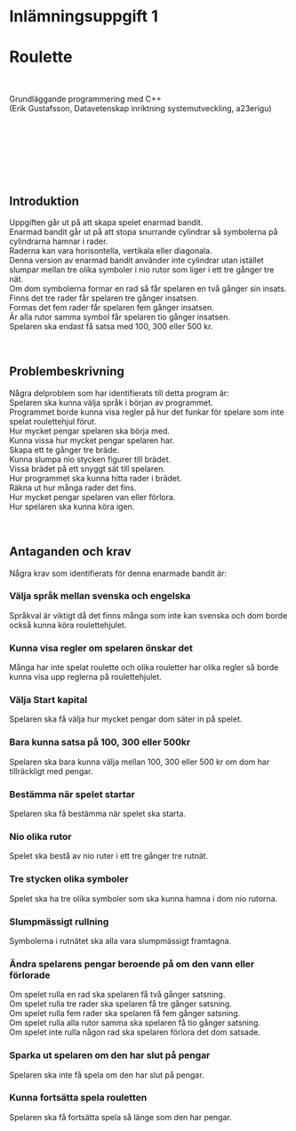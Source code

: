 # Inlämningsuppgift 1
# Roulette

<br>

Grundläggande programmering med C++  
(Erik Gustafsson, Datavetenskap inriktning systemutveckling, a23erigu)

<br>
<br>
<br>
<br>
<br>
<br>

## Introduktion

Uppgiften går ut på att skapa spelet enarmad bandit.  
Enarmad bandit går ut på att stopa snurrande cylindrar så symbolerna på cylindrarna hamnar i rader.  
Raderna kan vara horisontella, vertikala eller diagonala.  
Denna version av enarmad bandit använder inte cylindrar utan istället slumpar mellan tre olika symboler i nio rutor som liger i ett tre gånger tre nät.  
Om dom symbolerna formar en rad så får spelaren en två gånger sin insats.  
Finns det tre rader får spelaren tre gånger insatsen.  
Formas det fem rader får spelaren fem gånger insatsen.  
Är alla rutor samma symbol får spelaren tio gånger insatsen.  
Spelaren ska endast få satsa med 100, 300 eller 500 kr. 

<br>

## Problembeskrivning

Några delproblem som har identifierats till detta program är:   
Spelaren ska kunna välja språk i början av programmet.  
Programmet borde kunna visa regler på hur det funkar för spelare som inte spelat roulettehjul förut.  
Hur mycket pengar spelaren ska börja med.  
Kunna vissa hur mycket pengar spelaren har.   
Skapa ett te gånger tre bräde.  
Kunna slumpa nio stycken figurer till brädet.  
Vissa brädet på ett snyggt sät till spelaren.  
Hur programmet ska kunna hitta rader i brädet.  
Räkna ut hur många rader det fins.  
Hur mycket pengar spelaren van eller förlora.  
Hur spelaren ska kunna köra igen.

<br>

## Antaganden och krav

Några krav som identifierats för denna enarmade bandit är:  

### Välja språk mellan svenska och engelska
Språkval är viktigt då det finns många som inte kan svenska och dom borde också kunna köra roulettehjulet.

### Kunna visa regler om spelaren önskar det
Många har inte spelat roulette och olika rouletter har olika regler så borde kunna visa upp reglerna på roulettehjulet.

### Välja Start kapital 
Spelaren ska få välja hur mycket pengar dom säter in på spelet.

### Bara kunna satsa på 100, 300 eller 500kr
Spelaren ska bara kunna välja mellan 100, 300 eller 500 kr om dom har tillräckligt med pengar.

### Bestämma när spelet startar
Spelaren ska få bestämma när spelet ska starta.

### Nio olika rutor
Spelet ska bestå av nio ruter i ett tre gånger tre rutnät.

### Tre stycken olika symboler
Spelet ska ha tre olika symboler som ska kunna hamna i dom nio rutorna.

### Slumpmässigt rullning
Symbolerna i rutnätet ska alla vara slumpmässigt framtagna.

### Ändra spelarens pengar beroende på om den vann eller förlorade
Om spelet rulla en rad ska spelaren få två gånger satsning.  
Om spelet rulla tre rader ska spelaren få tre gånger satsning.  
Om spelet rulla fem rader ska spelaren få fem gånger satsning.  
Om spelet rulla alla rutor samma ska spelaren få tio gånger satsning.  
Om spelet inte rulla någon rad ska spelaren förlora det dom satsade.

### Sparka ut spelaren om den har slut på pengar
Spelaren ska inte få spela om den har slut på pengar.

### Kunna fortsätta spela rouletten  
Spelaren ska få fortsätta spela så länge som den har pengar.

<br>